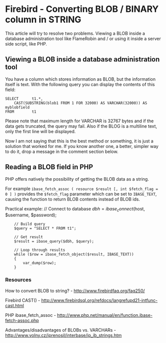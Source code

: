 # Firebird - Converting BLOB / BINARY column in STRING #

This article will try to resolve two problems. Viewing a BLOB inside a database administration tool like FlameRobin and / or using it inside a server side script, like PHP.

## Viewing a BLOB inside a database administration tool ##

You have a column which stores information as BLOB, but the information itself is text. With the following query you can display the contents of this field:

    SELECT      t1.*, 
  		CAST(SUBSTRING(blob1 FROM 1 FOR 32000) AS VARCHAR(32000)) AS myblobfield 
    FROM        t1

Please note that maximum length for VARCHAR is 32767 bytes and if the data gets truncated, the query may fail. Also if the BLOG is a multiline text, only the first line will be displayed.

Now I am not saying that this is the best method or something, it is just a solution that worked for me. If you know another one, a better, simpler way to do it, drop a message in the comment section below.

## Reading a BLOB field in PHP ##

PHP offers natively the possibility of getting the BLOB data as a string. 

For example `ibase_fetch_assoc ( resource $result [, int $fetch_flag = 0 ] )`  provides the `$fetch_flag` parameter which can be set to `IBASE_TEXT`, causing the function to return BLOB contents instead of BLOB ids.

Practical example:
		// Connect to database
		$dbh = ibase_connect($host, $username, $password);
		
		// Build query
		$query = "SELECT * FROM t1";
		
		// Get result
		$result = ibase_query($dbh, $query);
				
		// Loop through results
		while ($row = ibase_fetch_object($result, IBASE_TEXT)) 
		{
			var_dump($row);
		}

### Resources ###

How to convert BLOB to string? - http://www.firebirdfaq.org/faq250/

Firebird CAST() - http://www.firebirdsql.org/refdocs/langrefupd21-intfunc-cast.html

PHP ibase_fetch_assoc - http://www.php.net/manual/en/function.ibase-fetch-assoc.php

Advantages/disadvantages of BLOBs vs. VARCHARs - http://www.volny.cz/iprenosil/interbase/ip_ib_strings.htm
